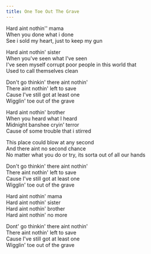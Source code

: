 ```yaml
---
title: One Toe Out The Grave
---
```


Hard aint nothin'' mama  
When you done what i done  
See i sold my heart, just to keep my gun  

Hard aint nothin' sister  
When you've seen what I've seen  
I've seen myself corrupt poor people in this world that  
Used to call themselves clean  

Don't go thinkin' there aint nothin'  
There aint nothin' left to save  
Cause I've still got at least one  
Wigglin' toe out of the grave  

Hard aint nothin' brother  
When you heard what I heard  
Midnight banshee cryin' terror  
Cause of some trouble that i stirred  

This place could blow at any second  
And there aint no second chance  
No matter what you do or try, its sorta out of all our hands  

Don't go thinkin' there aint nothin'  
There aint nothin' left to save  
Cause I've still got at least one  
Wigglin' toe out of the grave  

Hard aint nothin' mama  
Hard aint nothin' sister  
Hard aint nothin' brother  
Hard aint nothin' no more  

Dont' go thinkin' there aint nothin'  
There aint nothin' left to save  
Cause I've still got at least one  
Wigglin' toe out of the grave  
